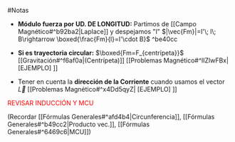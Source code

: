 #Notas 

- **Módulo fuerza por UD. DE LONGITUD:** 
	Partimos de [[Campo Magnético#^b92ba2|Laplace]] y despejamos "l" $|\vec{Fm}|=I'\; l\; B\rightarrow \boxed{\frac{Fm}{l}=I'\cdot B}$ ^be40cc

- **Si es trayectoria circular:** $\boxed{Fm=F_{centrípeta}}$  [[Gravitación#^f6af0a|(Centrípeta)]] [[Problemas Magnético#^lIZlwFBx| [EJEMPLO] ]]

- Tener en cuenta la **dirección de la Corriente** cuando usamos el vector $\vec{L}$ [[Problemas Magnético#^x4Dd5qyZ| [EJEMPLO] ]]

<font color="#ff0000">REVISAR INDUCCIÓN Y MCU</font>


(Recordar [[Fórmulas Generales#^afd4b4|Circunferencia]], [[Fórmulas Generales#^b49cc2|Producto vec.]], [[Fórmulas Generales#^6469c6|MCU]])